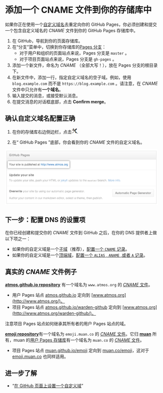 # 添加一个 CNAME 文件到你的存储库中

如果你正在使用一个[自定义域名](custom-domains.md)去重定向你的 GitHub Pages，你必须创建和提交一个包含自定义域名的 *CNAME* 文件到你的 GitHub Pages 存储库中。

1. 在 GitHub，导航到你的页面存储库。
2. 在“分支”菜单中，切换到你存储库的[Pages 分支](https://help.github.com/articles/user-organization-and-project-pages)：  
	- 对于用户和组织的页面站点来说，Pages 分支是 `master` 。
	- 对于项目页面站点来说，Pages 分支是 `gh-pages` 。
3. 添加一个新文件，命名为 *CNAME* （全部大写！），放在 Pages 分支的根目录下。
4. 在新文件中，添加一行，指定自定义域名的空子域。例如，使用 `blog.example.com` 而不是 `https://blog.example.com` 。请注意，在 *CNAME* 文件中只允许有**一个域名**。
5. 输入提交的消息，或接受默认消息。
6. 在提交消息的对话框底部，点击 **Confirm merge**。

## 确认自定义域名配置正确

1. 在你的存储库右边侧边栏，点击![](images/cnamefile1.png).



2. 在“ GitHub Pages ”底部，你会看到你的 *CNAME* 文件的自定义域名。

![](images/cnamefile3.png)

## 下一步：配置 DNS 的设置项

在你已经创建和提交你的 *CNAME* 文件到 GitHub 之后，在你的 DNS 提供者上做以下项之一：
	
- 如果你的自定义域是一个[子域](https://help.github.com/articles/about-custom-domains-for-github-pages-sites#subdomains)（推荐），[配置一个 `CNAME` 记录](https://help.github.com/articles/tips-for-configuring-a-cname-record-with-your-dns-provider)。
- 如果你的自定义域是一个[顶端域](https://help.github.com/articles/about-custom-domains-for-github-pages-sites#apex-domains)，[配置一个 `ALIAS` , `ANAME` ,或者 `A` 记录](https://help.github.com/articles/tips-for-configuring-an-a-record-with-your-dns-provider)。

## 真实的 *CNAME* 文件例子

[**atmos.github.io repository**](https://github.com/atmos/atmos.github.io/) 有一个域名为 `www.atmos.org` 的 [*CNAME* 文件](https://github.com/atmos/atmos.github.io/blob/master/CNAME)。

- 用户 Pages 站点 [atmos.github.io](http://atmos.github.io/) 定向到 [www.atmos.org](http://www.atmos.org/)。
- 项目 Pages 站点 [atmos.github.io/warden-github](http://atmos.github.io/warden-github/) 定向到 [www.atmos.org](http://www.atmos.org/warden-github/)。

注意项目 Pages 站点如何继承其所有者的用户 Pages 站点的域。

[**emoji repository**](https://github.com/muan/emoji/)有一个域名为 `emoji.muan.co` 的 [*CNAME* 文件](https://github.com/muan/emoji/blob/gh-pages/CNAME)。它归 [**muan**](https://github.com/muan/) 所有，muan 的[用户 Pages 存储库](http://github.com/muan/muan.github.com)有一个域名为 `muan.co` 的 [*CNAME* 文件](https://github.com/muan/muan.github.com/blob/master/CNAME)。

- 项目 Pages 站点 [muan.github.io/emoji](http://muan.github.io/emoji/) 定向到 [muan.co/emoji](http://www.atmos.org/warden-github/)，这对于 [emoji.muan.co](http://emoji.muan.co/) 也同样适用。

## 进一步了解

- “[在 GitHub 页面上设置一个自定义域](set-custom-domains.md)”



